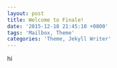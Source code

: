 ```yaml
---
layout: post
title: Welcome to Finale!
date: '2015-12-18 21:45:10 +0800'
tags: 'Mailbox, Theme'
categories: 'Theme, Jekyll Writer'
---
```

hi